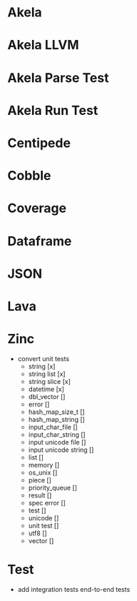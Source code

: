# Akela

# Akela LLVM

# Akela Parse Test

# Akela Run Test

# Centipede

# Cobble

# Coverage

# Dataframe

# JSON

# Lava

# Zinc
* convert unit tests
  * string [x]
  * string list [x]
  * string slice [x]
  * datetime [x]
  * dbl_vector []
  * error []
  * hash_map_size_t []
  * hash_map_string []
  * input_char_file []
  * input_char_string []
  * input unicode file []
  * input unicode string []
  * list []
  * memory []
  * os_unix []
  * piece []
  * priority_queue []
  * result []
  * spec error []
  * test []
  * unicode []
  * unit test []
  * utf8 []
  * vector []

# Test
* add integration tests end-to-end tests